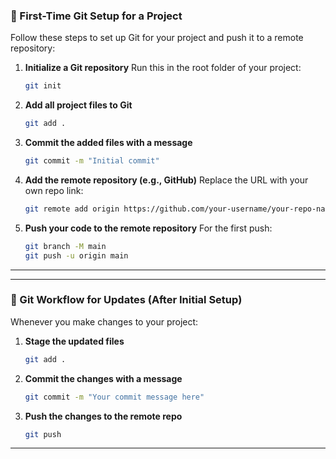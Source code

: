 ### 🧰 First-Time Git Setup for a Project

Follow these steps to set up Git for your project and push it to a remote repository:

1. **Initialize a Git repository**
   Run this in the root folder of your project:

   ```bash
   git init
   ```

2. **Add all project files to Git**

   ```bash
   git add .
   ```

3. **Commit the added files with a message**

   ```bash
   git commit -m "Initial commit"
   ```

4. **Add the remote repository (e.g., GitHub)**
   Replace the URL with your own repo link:

   ```bash
   git remote add origin https://github.com/your-username/your-repo-name.git
   ```

5. **Push your code to the remote repository**
   For the first push:

   ```bash
   git branch -M main
   git push -u origin main
   ```

---

---

### 🔁 Git Workflow for Updates (After Initial Setup)

Whenever you make changes to your project:

1. **Stage the updated files**

   ```bash
   git add .
   ```

2. **Commit the changes with a message**

   ```bash
   git commit -m "Your commit message here"
   ```

3. **Push the changes to the remote repo**

   ```bash
   git push
   ```

---




